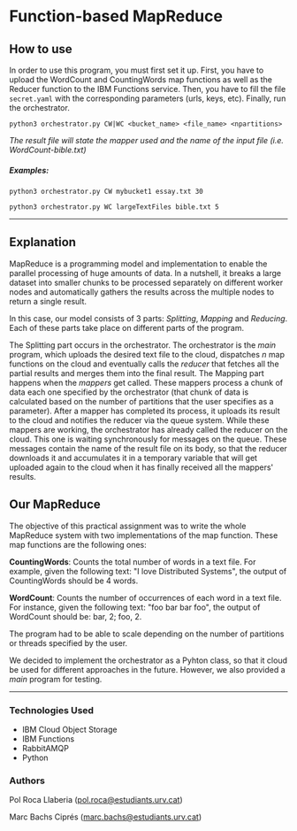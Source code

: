 # Function-based MapReduce
## How to use
In order to use this program, you must first set it up. First, you have to upload the WordCount and CountingWords map functions as well as the Reducer function to the IBM Functions service. Then, you have to fill the file `secret.yaml` with the corresponding parameters (urls, keys, etc). Finally, run the orchestrator.

```
python3 orchestrator.py CW|WC <bucket_name> <file_name> <npartitions>
```
 *The result file will state the mapper used and the name of the input file (i.e. WordCount-bible.txt)*
##### Examples:
&NewLine;
```
python3 orchestrator.py CW mybucket1 essay.txt 30
```
```
python3 orchestrator.py WC largeTextFiles bible.txt 5
```
---
## Explanation
MapReduce is a programming model and implementation to enable the parallel processing of huge amounts of data. In a nutshell, it breaks a large dataset into smaller chunks to be processed separately on different worker nodes and automatically gathers the results across the multiple nodes to return a single result. 

In this case, our model consists of 3 parts: *Splitting*, *Mapping* and *Reducing*. Each of these parts take place on different parts of the program. 

The Splitting part occurs in the orchestrator. The orchestrator is the *main* program, which uploads the desired text file to the cloud, dispatches *n* map functions on the cloud and eventually calls the *reducer* that fetches all the partial results and merges them into the final result. The Mapping part happens when the *mappers* get called. These mappers process a chunk of data each one specified by the orchestrator (that chunk of data is calculated based on the number of partitions that the user specifies as a parameter). After a mapper has completed its process, it uploads its result to the cloud and notifies the reducer via the queue system. While these mappers are working, the orchestrator has already called the reducer on the cloud. This one is waiting synchronously for messages on the queue. These messages contain the name of the result file on its body, so that the reducer downloads it and accumulates it in a temporary variable that will get uploaded again to the cloud when it has finally received all the mappers' results.

## Our MapReduce
The objective of this practical assignment was to write the whole MapReduce system with two implementations of the map function. These map functions are the following ones:

**CountingWords**: Counts the total number of words in a text file. For example, given the following text: "I love Distributed Systems", the output of CountingWords should be 4 words.

**WordCount**: Counts the number of occurrences of each word in a text file. For instance, given the following text: "foo bar bar foo", the output of WordCount should be: bar, 2; foo, 2.

The program had to be able to scale depending on the number of partitions or threads specified by the user.

We decided to implement the orchestrator as a Pyhton class, so that it cloud be used for different approaches in the future. However, we also provided a *main* program for testing.

---

### Technologies Used
- IBM Cloud Object Storage
- IBM Functions
- RabbitAMQP
- Python

### Authors
Pol Roca Llaberia (<pol.roca@estudiants.urv.cat>)

Marc Bachs Ciprés (<marc.bachs@estudiants.urv.cat>)
